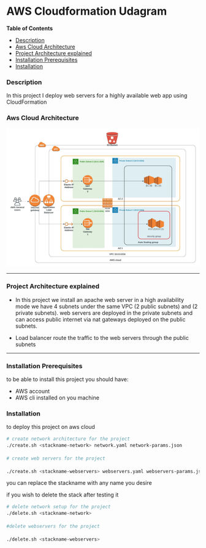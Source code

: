 # AWS Cloudformation Udagram
<!-- START doctoc generated TOC please keep comment here to allow auto update -->
<!-- DON'T EDIT THIS SECTION, INSTEAD RE-RUN doctoc TO UPDATE -->
**Table of Contents**  

- [Description](#description)
- [Aws Cloud Architecture](#aws-cloud-architecture)
- [Project Architecture explained](#project-architecture-explained)
- [Installation Prerequisites](#installation-prerequisites)
- [Installation](#installation)

<!-- END doctoc generated TOC please keep comment here to allow auto update -->


### Description
In this project I deploy web servers for a highly available web app using CloudFormation


### Aws Cloud Architecture
![Aws Cloud Architecture](AWS-Cloud-Formation-Project-Diagram.jpeg)

---
### Project Architecture explained

- In this project we install an apache web server in a high availability mode we have 4 subnets under the same VPC (2 public subnets) and (2 private subnets).
web servers are deployed in the private subnets and can access public internet via nat gateways deployed on the public subnets.

- Load balancer route the traffic to the web servers through the public subnets 

--- 

### Installation Prerequisites
to be able to install this project you should have:

- AWS account
- AWS cli installed on you machine

### Installation

to deploy this project on aws cloud

```bash 
# create network architecture for the project
./create.sh <stackname-network> network.yaml network-params.json 

# create web servers for the project

./create.sh <stackname-webservers> webservers.yaml webservers-params.json
```
you can replace the stackname with any name you desire

if you wish to delete the stack after testing it

```bash
# delete network setup for the project
./delete.sh <stackname-network>

#delete webservers for the project

./delete.sh <stackname-webservers>
```

